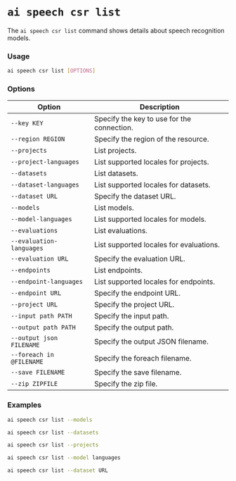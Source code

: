 # `ai speech csr list`

The `ai speech csr list` command shows details about speech recognition models.

### Usage

``` bash
ai speech csr list [OPTIONS]
```

### Options

| Option | Description |
|-----------------------|--------------------------------------------|
| `--key KEY` | Specify the key to use for the connection. |
| `--region REGION` | Specify the region of the resource. |
| `--projects` | List projects. |
| `--project-languages` | List supported locales for projects. |
| `--datasets` | List datasets. |
| `--dataset-languages` | List supported locales for datasets. |
| `--dataset URL` | Specify the dataset URL. |
| `--models` | List models. |
| `--model-languages` | List supported locales for models. |
| `--evaluations` | List evaluations. |
| `--evaluation-languages` | List supported locales for evaluations.|
| `--evaluation URL` | Specify the evaluation URL. |
| `--endpoints` | List endpoints. |
| `--endpoint-languages` | List supported locales for endpoints. |
| `--endpoint URL` | Specify the endpoint URL. |
| `--project URL` | Specify the project URL. |
| `--input path PATH` | Specify the input path. |
| `--output path PATH` | Specify the output path. |
| `--output json FILENAME` | Specify the output JSON filename. |
| `--foreach in @FILENAME` | Specify the foreach filename. |
| `--save FILENAME` | Specify the save filename. |
| `--zip ZIPFILE` | Specify the zip file. |

### Examples

``` bash title="List all models"
ai speech csr list --models
```

``` bash title="List all datasets"
ai speech csr list --datasets
```

``` bash title="List all projects"
ai speech csr list --projects
```

``` bash title="List supported locales for models"
ai speech csr list --model languages
```

``` bash title="Specify the dataset URL"
ai speech csr list --dataset URL
```
